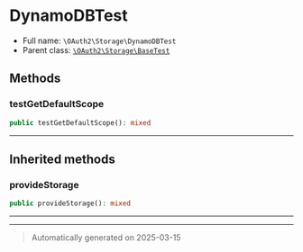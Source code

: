 
# DynamoDBTest





* Full name: `\OAuth2\Storage\DynamoDBTest`
* Parent class: [`\OAuth2\Storage\BaseTest`](./BaseTest.md)




## Methods


### testGetDefaultScope



```php
public testGetDefaultScope(): mixed
```












***


## Inherited methods


### provideStorage



```php
public provideStorage(): mixed
```












***


***
> Automatically generated on 2025-03-15

